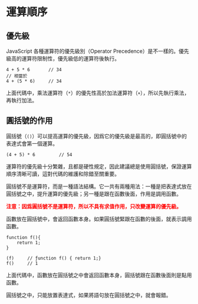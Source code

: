 # 運算順序

## 優先級

JavaScript 各種運算符的優先級別（Operator Precedence）是不一樣的。優先級高的運算符限制性，優先級低的運算符後執行。

```
4 + 5 * 6       // 34
// 相當於
4 + (5 * 6)     // 34
```

上面代碼中，乘法運算符（`*`）的優先性高於加法運算符（`+`），所以先執行乘法，再執行加法。

## 圓括號的作用

圓括號（`()`）可以提高運算的優先級，因爲它的優先級是最高的，即圓括號中的表達式會第一個運算。

```
(4 + 5) * 6         // 54
```

運算符的優先級十分繁雜，且都是硬性規定，因此建議總是使用圓括號，保證運算順序清晰可讀，這對代碼的維護和除錯至關重要。

圓括號不是運算符，而是一種語法結構。它一共有兩種用法：一種是把表達式放在圓括號之中，提升運算的優先級；另一種是跟在函數後面，作用是調用函數。

<b style=color:red;>注意：因爲圓括號不是運算符，所以不具有求值作用，只改變運算的優先級。</b>

函數放在圓括號中，會返回函數本身。如果圓括號緊跟在函數的後面，就表示調用函數。

```
function f(){
    return 1;
}

(f)     // ƒunction f() { return 1;}
f()     // 1
```

上面代碼中，函數放在圓括號之中會返回函數本身，圓括號跟在函數後面則是點用函數。

圓括號之中，只能放置表達式，如果將語句放在圓括號之中，就會報錯。

